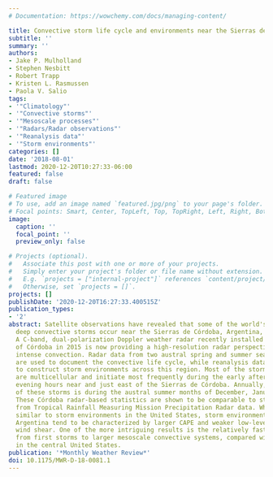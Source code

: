 ```yaml
---
# Documentation: https://wowchemy.com/docs/managing-content/

title: Convective storm life cycle and environments near the Sierras de Córdoba, Argentina
subtitle: ''
summary: ''
authors:
- Jake P. Mulholland
- Stephen Nesbitt
- Robert Trapp
- Kristen L. Rasmussen
- Paola V. Salio
tags:
- '"Climatology"'
- '"Convective storms"'
- '"Mesoscale processes"'
- '"Radars/Radar observations"'
- '"Reanalysis data"'
- '"Storm environments"'
categories: []
date: '2018-08-01'
lastmod: 2020-12-20T10:27:33-06:00
featured: false
draft: false

# Featured image
# To use, add an image named `featured.jpg/png` to your page's folder.
# Focal points: Smart, Center, TopLeft, Top, TopRight, Left, Right, BottomLeft, Bottom, BottomRight.
image:
  caption: ''
  focal_point: ''
  preview_only: false

# Projects (optional).
#   Associate this post with one or more of your projects.
#   Simply enter your project's folder or file name without extension.
#   E.g. `projects = ["internal-project"]` references `content/project/deep-learning/index.md`.
#   Otherwise, set `projects = []`.
projects: []
publishDate: '2020-12-20T16:27:33.400515Z'
publication_types:
- '2'
abstract: Satellite observations have revealed that some of the world's most intense
  deep convective storms occur near the Sierras de Córdoba, Argentina, South America.
  A C-band, dual-polarization Doppler weather radar recently installed in the city
  of Córdoba in 2015 is now providing a high-resolution radar perspective of this
  intense convection. Radar data from two austral spring and summer seasons (2015-17)
  are used to document the convective life cycle, while reanalysis data are utilized
  to construct storm environments across this region. Most of the storms in the region
  are multicellular and initiate most frequently during the early afternoon and late
  evening hours near and just east of the Sierras de Córdoba. Annually, the peak occurrence
  of these storms is during the austral summer months of December, January, and February.
  These Córdoba radar-based statistics are shown to be comparable to statistics derived
  from Tropical Rainfall Measuring Mission Precipitation Radar data. While generally
  similar to storm environments in the United States, storm environments in central
  Argentina tend to be characterized by larger CAPE and weaker low-level vertical
  wind shear. One of the more intriguing results is the relatively fast transition
  from first storms to larger mesoscale convective systems, compared with locations
  in the central United States.
publication: '*Monthly Weather Review*'
doi: 10.1175/MWR-D-18-0081.1
---
```

